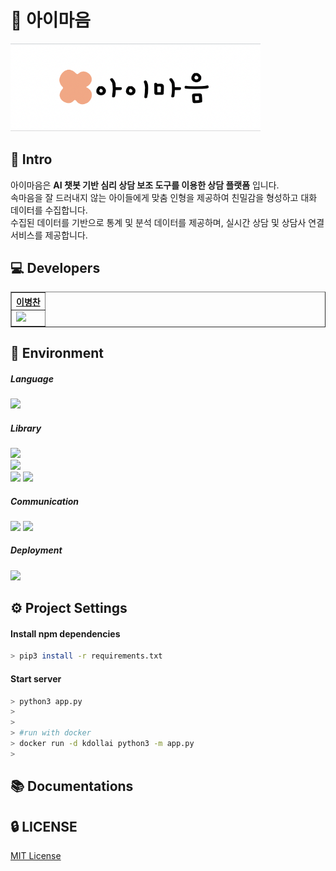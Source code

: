 # 🧸 아이마음

<img src="./.gitlab/assets/main.png" width="400px">

## 📌 Intro

아이마음은 <b>AI 챗봇 기반 심리 상담 보조 도구를 이용한 상담 플랫폼</b> 입니다. <br>
속마음을 잘 드러내지 않는 아이들에게 맞춤 인형을 제공하여 친밀감을 형성하고 대화 데이터를 수집합니다. <br>
수집된 데이터를 기반으로 통계 및 분석 데이터를 제공하며, 실시간 상담 및 상담사 연결 서비스를 제공합니다.<br>

## 💻 Developers
<div align="center">
    <table border="1">
        <th><a href="https://github.com/ChanByeongee">이병찬</a></th>
        <tr>
            <td>
                <img src="https://github.com/ChanByeongee.png" width='80' />
            </td>
        </tr>
    </table>
</div>

## 🔨 Environment

##### Language 
<img src="https://img.shields.io/badge/python-3670A0?style=for-the-badge&logo=python&logoColor=ffdd54">


##### Library

<img src="https://img.shields.io/badge/flask-%23000.svg?style=for-the-badge&logo=flask&logoColor=white">


<br/>

<img src="https://img.shields.io/badge/Socket.io-black?style=for-the-badge&logo=socket.io&badgeColor=010101">

<br/>

<img src="https://img.shields.io/badge/-Flask--RESTful-lightgrey">
<img src="https://img.shields.io/badge/-Flask--SQLAlchemy-blue">


##### Communication
  <img src="https://img.shields.io/badge/Collabee-bd9419?style=flat-square&logo=collabee&logoColor=white"/> <img src="https://img.shields.io/badge/GitLab-FC6D26?style=flat-square&logo=GitLab&logoColor=white"/>

##### Deployment
<img src="https://img.shields.io/badge/NHN&nbsp;EC2-FF9900?style=flat-square"/>



## ⚙️ Project Settings

#### Install npm  dependencies

```bash
> pip3 install -r requirements.txt
```

#### Start server

```bash
> python3 app.py
>
>
> #run with docker
> docker run -d kdollai python3 -m app.py
>
```


## 📚 Documentations


## 🔒 LICENSE

[MIT License](https://lab.hanium.or.kr/22_HF311/k-doll-web-front/-/blob/master/LICENSE)








